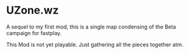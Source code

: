 # UZone.wz
A sequel to my first mod, this is a single map condensing of the Beta campaign for fastplay.

This Mod is not yet playable.
Just gathering all the pieces together atm.
